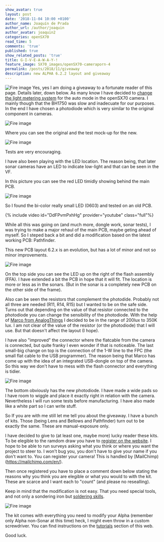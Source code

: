 ```yaml
---
show_avatar: true
layout: post
date: '2018-11-04 10:00 +0100'
author_name: Joaquín de Prada
author_url: /author/joaquin
author_avatar: joaquin2
categories: openSX70
read_time: 5
comments: 'true'
published: true
show_related_posts: 'true'
title: G-I-V-E-A-W-A-Y-!
feature_image: SX70_images/openSX70-cameraporn-4
permalink: /posts/2018/11/giveaway
description: new ALPHA 6.2.2 layout and giveaway
---
```

![Fire image]({{site.url}}/{{site.baseurl}}img/2018/11/2018-11-04-alpha-0.jpg)
Yes, yes I am doing a giveaway to a fortunate reader of this page. Details later, down below.
As many know I have decided to [change the light metering system](https://opensx70.com/posts/2018/10/photodiode) for the auto mode in the openSX70 camera. I mainly though that the BH1750 was slow and inadecuate for our purposes. 
In the end I have chosen a photodiode which is very similar to the original component in cameras.

![Fire image]({{site.url}}/{{site.baseurl}}img/2018/11/2018-11-04-alpha-3.jpg)

Where you can see the original and the test mock-up for the new.

![Fire image]({{site.url}}/{{site.baseurl}}img/2018/11/2018-11-04-alpha-1.jpg)

Tests are very encouraging.

I have also been playing with the LED location. The reason being, that later sonar cameras have an LED to indicate low-light and that can be seen in the VF.

In this picture you can see the red LED timidly showing behind the main PCB.

![Fire image]({{site.url}}/{{site.baseurl}}img/2018/11/2018-11-04-alpha-6.jpg)

So I found the bi-color really small LED (0603) and tested on an old  PCB.

{% include video id="DdFPvmPxhHg" provider="youtube" class="full"%}

While all this was going on (and much more, dongle work, sonar tests), I was trying to make a major rehaul of the main PCB, maybe geting ahead of myself. So I steped back a bit and did a modification based on the latest working PCB: Pathfinder.

This new PCB layout 6.2.x is an evolution, but has a lot of minor and not so minor improvements.

![Fire image]({{site.url}}/{{site.baseurl}}img/2018/11/2018-11-04-alpha-4.jpg)

On the top side you can see the LED up on the right of the flash assembly (FFA). I have extended a bit the PCB in hope that it will fit. The location is more or less as in the sonars. (But in the sonar is a completely new PCB on the other side of the frame).

Also can be seen the resistors that complement the photodide. Probably not all three are needed (R11, R14, R15) but I wanted to be on the safe side. Turns out that depending on the value of that resistor connected to the photodiode you can change the sensibility of the photodiode. With the help of [Marco from AnalogThings](https://www.youtube.com/channel/UC_1Wc6fdIxr3wctK2bDTLkw) I decided to be in the range of 200lux to 350K lux. I am not clear of the value of the resistor (or the photodiode) that I will use. But that doesn't affect the layout (I hope).

I have also "improved" the connector where the flatcable from the camera is connected, but quite franky I even wonder if that is noticeable. The last small-big change on top is the connection of the 1-W line to the FPC (the small flat cable to the USB programmer). The reason being that Marco has come up with the idea of an integrated USB-dongle on top of the camera. So this way we don't have to mess with the flash connector and everything is tidier.

![Fire image]({{site.url}}/{{site.baseurl}}img/2018/11/2018-11-04-alpha-5.jpg)

The bottom obviously has the new photodiode. I have made a wide pads so I have room to wiggle and place it exactly right in relation with the camera. Nevertheless I will run some tests before manufacturing.
I have also made like a white part so I can write stuff.

So If you are with me still let me tell you about the giveaway. I have a bunch of kits. Those (being Lens and Bellows and Pathfinder) turn out to be exactly the same. These are manual-exposure only.

I have decided to give to (at least one, maybe more) lucky reader these kits. To be elegible to the ramdom draw you have to [register on the website](https://opensx70.us19.list-manage.com/subscribe?u=806a32d4f5ebbeef65c4a0661&id=92126a4933). I hope to be able to run surveys asking what you think or where you want the project to steer to. I won't bug you, you don't have to give your name if you don't want to. You can register your camera! This is handled by [MailChimp)(https://mailchimp.com/en/).

Then once registered you have to place a comment down below stating the reasons why you think you are elegible or what you would to with the kit. These are scarce and I want each to "count" (and please no resealling).

Keep in mind that the modification is not easy. That you need special tools, and not only a sondering iron but [soldering skills](https://www.youtube.com/watch?v=3Fl2U9cJ5ew).

![Fire image]({{site.url}}/{{site.baseurl}}img/2018/11/2018-11-04-alpha-7.jpg)

The kit comes with everything you need to modify your Alpha (remember only Alpha non-Sonar at this time) heck, I might even throw in a custom screwdriver. You can find instructions on the [tutorials](https://opensx70.com/tutorials/) section of this web.

Good luck.




